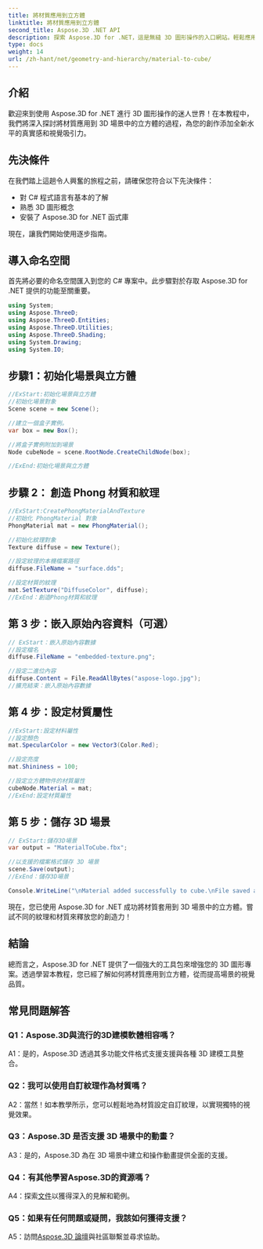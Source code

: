 ```yaml
---
title: 將材質應用到立方體
linktitle: 將材質應用到立方體
second_title: Aspose.3D .NET API
description: 探索 Aspose.3D for .NET，這是無縫 3D 圖形操作的入口網站。輕鬆應用材質、增強真實感並提升您的專案。
type: docs
weight: 14
url: /zh-hant/net/geometry-and-hierarchy/material-to-cube/
---
```

## 介紹

歡迎來到使用 Aspose.3D for .NET 進行 3D 圖形操作的迷人世界！在本教程中，我們將深入探討將材質應用到 3D 場景中的立方體的過程，為您的創作添加全新水平的真實感和視覺吸引力。

## 先決條件

在我們踏上這趟令人興奮的旅程之前，請確保您符合以下先決條件：

- 對 C# 程式語言有基本的了解
- 熟悉 3D 圖形概念
- 安裝了 Aspose.3D for .NET 函式庫

現在，讓我們開始使用逐步指南。

## 導入命名空間

首先將必要的命名空間匯入到您的 C# 專案中。此步驟對於存取 Aspose.3D for .NET 提供的功能至關重要。

```csharp
using System;
using Aspose.ThreeD;
using Aspose.ThreeD.Entities;
using Aspose.ThreeD.Utilities;
using Aspose.ThreeD.Shading;
using System.Drawing;
using System.IO;
```

## 步驟1：初始化場景與立方體

```csharp
//ExStart:初始化場景與立方體
//初始化場景對象
Scene scene = new Scene();

//建立一個盒子實例。
var box = new Box();

//將盒子實例附加到場景
Node cubeNode = scene.RootNode.CreateChildNode(box);

//ExEnd:初始化場景與立方體
```

## 步驟 2： 創造 Phong 材質和紋理

```csharp
//ExStart:CreatePhongMaterialAndTexture
//初始化 PhongMaterial 對象
PhongMaterial mat = new PhongMaterial();

//初始化紋理對象
Texture diffuse = new Texture();

//設定紋理的本機檔案路徑
diffuse.FileName = "surface.dds";

//設定材質的紋理
mat.SetTexture("DiffuseColor", diffuse);
//ExEnd：創造Phong材質和紋理
```

## 第 3 步：嵌入原始內容資料（可選）

```csharp
// ExStart：嵌入原始內容數據
//設定檔名
diffuse.FileName = "embedded-texture.png";

//設定二進位內容
diffuse.Content = File.ReadAllBytes("aspose-logo.jpg");
//擴充結束：嵌入原始內容數據
```

## 第 4 步：設定材質屬性

```csharp
//ExStart:設定材料屬性
//設定顏色
mat.SpecularColor = new Vector3(Color.Red);

//設定亮度
mat.Shininess = 100;

//設定立方體物件的材質屬性
cubeNode.Material = mat;
//ExEnd:設定材質屬性
```

## 第 5 步：儲存 3D 場景

```csharp
// ExStart:儲存3D場景
var output = "MaterialToCube.fbx";

//以支援的檔案格式儲存 3D 場景
scene.Save(output);
//ExEnd：儲存3D場景

Console.WriteLine("\nMaterial added successfully to cube.\nFile saved at " + output);
```

現在，您已使用 Aspose.3D for .NET 成功將材質套用到 3D 場景中的立方體。嘗試不同的紋理和材質來釋放您的創造力！

## 結論

總而言之，Aspose.3D for .NET 提供了一個強大的工具包來增強您的 3D 圖形專案。透過學習本教程，您已經了解如何將材質應用到立方體，從而提高場景的視覺品質。

## 常見問題解答

### Q1：Aspose.3D與流行的3D建模軟體相容嗎？

A1：是的，Aspose.3D 透過其多功能文件格式支援支援與各種 3D 建模工具整合。

### Q2：我可以使用自訂紋理作為材質嗎？

A2：當然！如本教學所示，您可以輕鬆地為材質設定自訂紋理，以實現獨特的視覺效果。

### Q3：Aspose.3D 是否支援 3D 場景中的動畫？

A3：是的，Aspose.3D 為在 3D 場景中建立和操作動畫提供全面的支援。

### Q4：有其他學習Aspose.3D的資源嗎？

A4：探索[文件](https://reference.aspose.com/3d/net/)以獲得深入的見解和範例。

### Q5：如果有任何問題或疑問，我該如何獲得支援？

 A5：訪問[Aspose.3D 論壇](https://forum.aspose.com/c/3d/18)與社區聯繫並尋求協助。